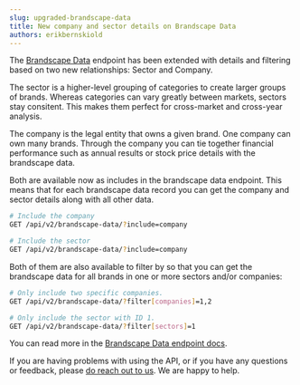 ```yaml
---
slug: upgraded-brandscape-data
title: New company and sector details on Brandscape Data
authors: erikbernskiold
---
```


The [Brandscape Data](/docs/2.x/core-resources/brandscape-data) endpoint has been extended with details and filtering based on two new relationships: Sector and Company.

The sector is a higher-level grouping of categories to create larger groups of brands. Whereas categories can vary greatly between markets, sectors stay consitent. This makes them perfect for cross-market and cross-year analysis.

The company is the legal entity that owns a given brand. One company can own many brands. Through the company you can tie together financial performance such as annual results or stock price details with the brandscape data.

Both are available now as includes in the brandscape data endpoint. This means that for each brandscape data record you can get the company and sector details along with all other data.

```bash
# Include the company
GET /api/v2/brandscape-data/?include=company

# Include the sector
GET /api/v2/brandscape-data/?include=company
```

Both of them are also available to filter by so that you can get the brandscape data for all brands in one or more sectors and/or companies:


```bash
# Only include two specific companies.
GET /api/v2/brandscape-data/?filter[companies]=1,2

# Only include the sector with ID 1.
GET /api/v2/brandscape-data/?filter[sectors]=1
```

You can read more in the [Brandscape Data endpoint docs](/docs/2.x/core-resources/brandscape-data).

If you are having problems with using the API, or if you have any questions or feedback,
please [do reach out to us](mailto:support@bernskiold.com). We are happy to help.
